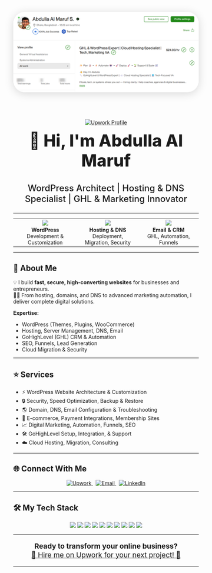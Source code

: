 <!-- Modern 2025 GitHub Profile README Design -->

<p align="center" style="padding: 40px 0;">
  <a href="https://www.upwork.com/freelancers/abdullaalmarufshahin" target="_blank">
    <img src="https://raw.githubusercontent.com/abdulla-al-maruf/abdulla-al-maruf/refs/heads/main/abdulla-profile-upwork.png"
         alt="Upwork Banner"
         width="600"
         style="border-radius: 32px; box-shadow: 0 4px 24px rgba(0,0,0,0.15); margin-bottom: 16px;" />
  </a>
</p>

<p align="center">
  <a href="https://www.upwork.com/freelancers/abdullaalmarufshahin" target="_blank">
    <img src="https://img.shields.io/badge/-Upwork%20Profile-6fda44?style=for-the-badge&logo=upwork&logoColor=white" alt="Upwork Profile" />
  </a>
</p>

<h1 align="center" style="font-size:2.8rem; font-weight:800; margin-top:0;">
  👋 Hi, I'm Abdulla Al Maruf
</h1>
<h3 align="center" style="font-size:1.5rem; font-weight:500;">WordPress Architect | Hosting & DNS Specialist | GHL & Marketing Innovator</h3>

---

<div align="center">

<table>
  <tr>
    <td align="center" width="270">
      <img src="https://img.icons8.com/color/96/000000/wordpress.png" width="48" />
      <br><strong>WordPress</strong><br>Development & Customization
    </td>
    <td align="center" width="270">
      <img src="https://img.icons8.com/color/96/000000/database.png" width="48" />
      <br><strong>Hosting & DNS</strong><br>Deployment, Migration, Security
    </td>
    <td align="center" width="270">
      <img src="https://img.icons8.com/color/96/000000/email.png" width="48" />
      <br><strong>Email & CRM</strong><br>GHL, Automation, Funnels
    </td>
  </tr>
</table>

</div>

---

## 🚀 About Me

💡 I build **fast, secure, high-converting websites** for businesses and entrepreneurs.  
🧑‍💻 From hosting, domains, and DNS to advanced marketing automation, I deliver complete digital solutions.

**Expertise:**  
- WordPress (Themes, Plugins, WooCommerce)
- Hosting, Server Management, DNS, Email
- GoHighLevel (GHL) CRM & Automation
- SEO, Funnels, Lead Generation
- Cloud Migration & Security

---

## ⭐ Services

- ⚡ WordPress Website Architecture & Customization
- 🔒 Security, Speed Optimization, Backup & Restore
- 🌎 Domain, DNS, Email Configuration & Troubleshooting
- 💼 E-commerce, Payment Integrations, Membership Sites
- 📈 Digital Marketing, Automation, Funnels, SEO
- 🛠️ GoHighLevel Setup, Integration, & Support
- ☁️ Cloud Hosting, Migration, Consulting

---

## 🌐 Connect With Me

<p align="center">
  <a href="https://www.upwork.com/freelancers/abdullaalmarufshahin" target="_blank">
    <img src="https://img.shields.io/badge/Upwork-Profile-6fda44?logo=upwork&style=for-the-badge" alt="Upwork" />
  </a>
  &nbsp;
  <a href="mailto:abdulla.al.maruf@gmail.com">
    <img src="https://img.shields.io/badge/Email-abdulla.al.maruf@gmail.com-4285F4?logo=gmail&style=for-the-badge" alt="Email" />
  </a>
  &nbsp;
  <a href="https://www.linkedin.com/in/abdulla-al-maruf/" target="_blank">
    <img src="https://img.shields.io/badge/LinkedIn-abdulla--al--maruf-0077B5?logo=linkedin&style=for-the-badge" alt="LinkedIn" />
  </a>
</p>

---

## 🛠️ My Tech Stack

<p align="center">
  <img src="https://img.shields.io/badge/-WordPress-21759B?style=for-the-badge&logo=wordpress&logoColor=white" />
  <img src="https://img.shields.io/badge/-PHP-777BB4?style=for-the-badge&logo=php&logoColor=white" />
  <img src="https://img.shields.io/badge/-GHL-32CD32?style=for-the-badge" />
  <img src="https://img.shields.io/badge/-HTML5-E34F26?style=for-the-badge&logo=html5&logoColor=white" />
  <img src="https://img.shields.io/badge/-CSS3-1572B6?style=for-the-badge&logo=css3&logoColor=white" />
  <img src="https://img.shields.io/badge/-JavaScript-F7DF1E?style=for-the-badge&logo=javascript&logoColor=black" />
  <img src="https://img.shields.io/badge/-Linux-000000?style=for-the-badge&logo=linux&logoColor=white" />
  <img src="https://img.shields.io/badge/-Cloud%20Hosting-4285F4?style=for-the-badge&logo=google-cloud&logoColor=white" />
  <img src="https://img.shields.io/badge/-SEO-3AB54A?style=for-the-badge" />
  <img src="https://img.shields.io/badge/-Marketing%20Automation-FF6F00?style=for-the-badge" />
</p>

---

<p align="center" style="font-size:1.2rem;">
  <b>Ready to transform your online business?</b><br>
  <a href="https://www.upwork.com/freelancers/abdullaalmarufshahin" target="_blank">
    🚀 Hire me on Upwork for your next project! 🚀
  </a>
</p>

---

<!-- End of 2025 Modern README -->
